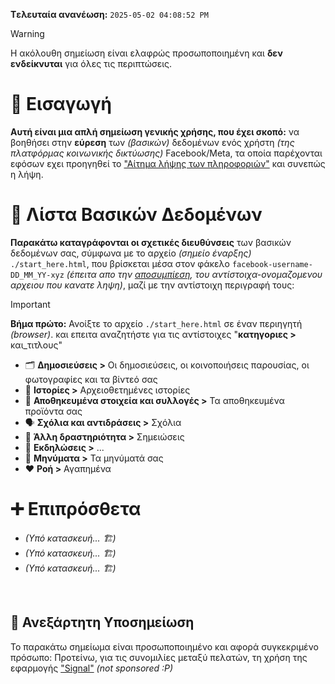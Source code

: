 **Tελευταία ανανέωση:** `2025-05-02 04:08:52 PM`

>[!WARNING]
> Η ακόλουθη σημείωση είναι ελαφρώς προσωποποιημένη και **δεν ενδείκνυται** για όλες τις περιπτώσεις.


# 📎 Εισαγωγή
**Αυτή είναι μια απλή σημείωση γενικής χρήσης, που έχει σκοπό:** να βοηθήσει στην **εύρεση** των *(βασικών)* δεδομένων ενός χρήστη *(της πλατφόρμας κοινωνικής δικτύωσης)* Facebook/Meta, τα οποία παρέχονται εφόσων εχει προηγηθεί το ["Αίτημα λήψης των πληροφοριών"](https://www.facebook.com/help/212802592074644?helpref=uf_share#facebook) και συνεπώς η λήψη.


# 📜 Λίστα Βασικών Δεδομένων

**Παρακάτω καταγράφονται οι σχετικές διευθύνσεις** των βασικών δεδομένων σας, σύμφωνα με το αρχείο *(σημείο έναρξης)* `./start_here.html`, που βρίσκεται μέσα στον φάκελο `facebook-username-DD_MM_YY-xyz` *(έπειτα απο την [αποσυμπίεση](https://youtu.be/vflu26KROGs?t=181), του αντίστοιχα-ονομαζομενου αρχειου που κανατε ληψη)*, μαζί με την αντίστοιχη περιγραφή τους:

> [!IMPORTANT]
> **Βήμα πρώτο:** Ανοίξτε το αρχείο `./start_here.html` σε έναν περιηγητή *(browser)*. και επειτα αναζητήστε για τις αντίστοιχες "**κατηγοριες >** και_τιτλους"

- 🗂️ **Δημοσιεύσεις >** Οι δημοσιεύσεις, οι κοινοποιήσεις παρουσίας, οι φωτογραφίες και τα βίντεό σας
- 🗿 **Ιστορίες >** Αρχειοθετημένες ιστορίες
- 💾 **Αποθηκευμένα στοιχεία και συλλογές >** Τα αποθηκευμένα προϊόντα σας
- 🗣️ **Σχόλια και αντιδράσεις >** Σχόλια
- 📝 **Άλλη δραστηριότητα >** Σημειώσεις
- 📆 **Εκδηλώσεις >** ...
- 👥 **Μηνύματα >** Τα μηνύματά σας
- ❤️ **Ροή >** Αγαπημένα

# ➕ Επιπρόσθετα

- *(Υπό κατασκευή... 🏗️)*
- *(Υπό κατασκευή... 🏗️)*
- *(Υπό κατασκευή... 🏗️)*

<br>

## 🎲 Ανεξάρτητη Υποσημείωση
Το παρακάτω σημείωμα είναι προσωποποιημένο και αφορά συγκεκριμένο πρόσωπο: Προτείνω, για τις συνομιλίες μεταξύ πελατών, τη χρήση της εφαρμογής ["Signal"](https://signal.org/el/) *(not sponsored :P)*


